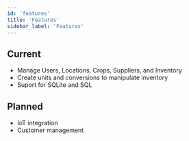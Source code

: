 ```yaml
---
id: 'features'
title: 'Features'
sidebar_label: 'Features'
---
```


## Current
- Manage Users, Locations, Crops, Suppliers, and Inventory
- Create units and conversions to manipulate inventory
- Suport for SQLite and SQL

## Planned
- IoT integration
- Customer management